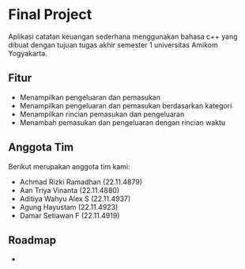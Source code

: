 # Final Project

Aplikasi catatan keuangan sederhana menggunakan bahasa c++ yang dibuat dengan tujuan tugas akhir semester 1 universitas Amikom Yogyakarta.

## Fitur

- Menampilkan pengeluaran dan pemasukan
- Menampilkan pengeluaran dan pemasukan berdasarkan kategori
- Menampilkan rincian pemasukan dan pengeluaran
- Menambah pemasukan dan pengeluaran dengan rincian waktu

## Anggota Tim

Berikut merupakan anggota tim kami:

- Achmad Rizki Ramadhan (22.11.4879)
- Aan Triya Vinanta (22.11.4880)
- Aditiya Wahyu Alex S (22.11.4937)
- Agung Hayustam (22.11.4923)
- Damar Setiawan F (22.11.4919)

## Roadmap

-
